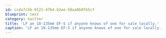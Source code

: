 ```yaml
---
id: ccda7c5b-9121-47b4-b2ee-58aa0b8fb5cf
blueprint: text
category: twitter
title: 'LF an 18-135mm EF-S if anyone knows of one for sale locally.'
caption: 'LF an 18-135mm EF-S if anyone knows of one for sale locally.'
---
```

